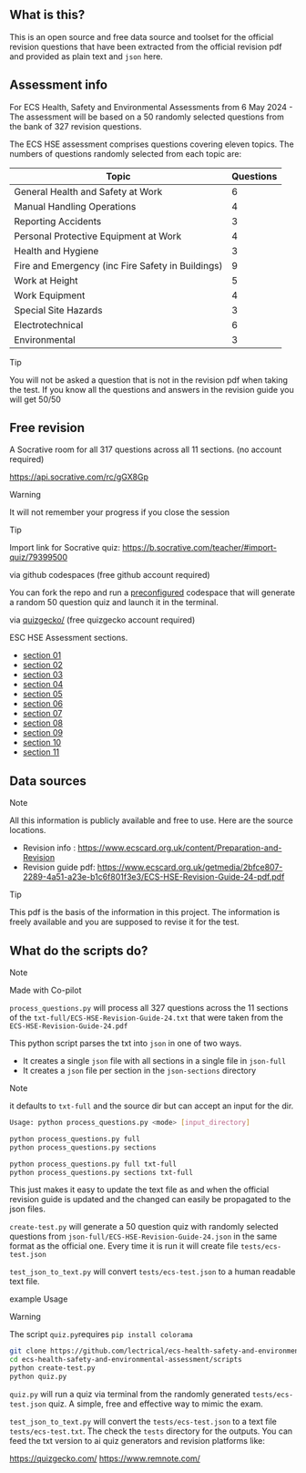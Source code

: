 ## What is this?

This is an open source and free data source and toolset for the official revision questions that have been extracted from the official revision pdf and provided as plain text and `json` here.

## Assessment info

For ECS Health, Safety and Environmental Assessments from 6 May 2024 - The assessment will be based on a 50 randomly selected questions from the bank of 327 revision questions.

The ECS HSE assessment comprises questions covering eleven topics. The numbers of questions randomly selected from each topic are:

| Topic                                             | Questions |
| ------------------------------------------------- | --------- |
| General Health and Safety at Work                 | 6         |
| Manual Handling Operations                        | 4         |
| Reporting Accidents                               | 3         |
| Personal Protective Equipment at Work             | 4         |
| Health and Hygiene                                | 3         |
| Fire and Emergency (inc Fire Safety in Buildings) | 9         |
| Work at Height                                    | 5         |
| Work Equipment                                    | 4         |
| Special Site Hazards                              | 3         |
| Electrotechnical                                  | 6         |
| Environmental                                     | 3         |

> [!TIP]
> You will not be asked a question that is not in the revision pdf when taking the test. If you know all the questions and answers in the revision guide you will get 50/50

## Free revision

A Socrative room for all 317 questions across all 11 sections. (no account required)

https://api.socrative.com/rc/gGX8Gp

> [!WARNING]
> It will not remember your progress if you close the session

> [!TIP]
> Import link for Socrative quiz: https://b.socrative.com/teacher/#import-quiz/79399500

via github codespaces (free github account required)

You can fork the repo and run a [preconfigured](.devcontainer/devcontainer.json) codespace that will generate a random 50 question quiz and launch it in the terminal.

via [quizgecko/](https://quizgecko.com/) (free quizgecko account required)

ESC HSE Assessment sections.

- [section 01](https://quizgecko.com/learn/cdm-acronyms-quiz-v7odgk)
- [section 02](https://quizgecko.com/learn/safety-in-load-lifting-hazards-sjfylw)
- [section 03](https://quizgecko.com/learn/manual-handling-injury-protocol-n5udx2)
- [section 04](https://quizgecko.com/learn/dust-safety-quiz-dsim6j)
- [section 05](https://quizgecko.com/learn/asbestos-awareness-and-safety-regulations-kqvpcx)
- [section 06](https://quizgecko.com/learn/fire-safety-and-emergency-procedures-quiz-keivsw)
- [section 07](https://quizgecko.com/learn/construction-site-safety-quiz-b7ztwm)
- [section 08](https://quizgecko.com/learn/safety-guidelines-for-machinery-operation-w5gh36)
- [section 09](https://quizgecko.com/learn/confined-space-safety-permit-systems-p69sw7)
- [section 10](https://quizgecko.com/learn/electricity-at-work-regulations-quiz-510znd)
- [section 11](https://quizgecko.com/learn/hazardous-waste-disposal-procedures-oswtjt)

## Data sources

> [!NOTE]
> All this information is publicly available and free to use. Here are the source locations.

- Revision info : https://www.ecscard.org.uk/content/Preparation-and-Revision
- Revision guide pdf: https://www.ecscard.org.uk/getmedia/2bfce807-2289-4a51-a23e-b1c6f801f3e3/ECS-HSE-Revision-Guide-24-pdf.pdf

> [!TIP]
> This pdf is the basis of the information in this project. The information is freely available and you are supposed to revise it for the test.

## What do the scripts do?

> [!NOTE]
> Made with Co-pilot

`process_questions.py` will process all 327 questions across the 11 sections of the `txt-full/ECS-HSE-Revision-Guide-24.txt` that were taken from the `ECS-HSE-Revision-Guide-24.pdf`

This python script parses the txt into `json` in one of two ways.

- It creates a single `json` file with all sections in a single file in `json-full`
- It creates a `json` file per section in the `json-sections` directory

> [!NOTE]
> it defaults to `txt-full` and the source dir but can accept an input for the dir.

```bash
Usage: python process_questions.py <mode> [input_directory]
```

```bash
python process_questions.py full
python process_questions.py sections

python process_questions.py full txt-full
python process_questions.py sections txt-full
```

This just makes it easy to update the text file as and when the official revision guide is updated and the changed can easily be propagated to the json files.

`create-test.py` will generate a 50 question quiz with randomly selected questions from `json-full/ECS-HSE-Revision-Guide-24.json` in the same format as the official one. Every time it is run it will create file `tests/ecs-test.json`

`test_json_to_text.py` will convert `tests/ecs-test.json` to a human readable text file.

example Usage

> [!WARNING]
> The script `quiz.py`requires `pip install colorama`

```bash
git clone https://github.com/lectrical/ecs-health-safety-and-environmental-assessment.git
cd ecs-health-safety-and-environmental-assessment/scripts
python create-test.py
python quiz.py
```

`quiz.py` will run a quiz via terminal from the randomly generated `tests/ecs-test.json` quiz. A simple, free and effective way to mimic the exam.

`test_json_to_text.py` will convert the `tests/ecs-test.json` to a text file `tests/ecs-test.txt`. The check the `tests` directory for the outputs. You can feed the txt version to ai quiz generators and revision platforms like:

https://quizgecko.com/
https://www.remnote.com/
